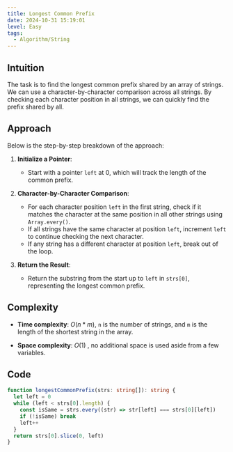 ```yaml
---
title: Longest Common Prefix
date: 2024-10-31 15:19:01
level: Easy
tags:  
  - Algorithm/String
---
```


## Intuition

The task is to find the longest common prefix shared by an array of strings. We can use a character-by-character comparison across all strings. By checking each character position in all strings, we can quickly find the prefix shared by all.

## Approach

Below is the step-by-step breakdown of the approach:

1. **Initialize a Pointer**:
	- Start with a pointer `left` at 0, which will track the length of the common prefix.
	
2. **Character-by-Character Comparison**:
	- For each character position `left` in the first string, check if it matches the character at the same position in all other strings using `Array.every()`.
	- If all strings have the same character at position `left`, increment `left` to continue checking the next character.
	- If any string has a different character at position `left`, break out of the loop.
	
3. **Return the Result**:
	- Return the substring from the start up to `left` in `strs[0]`, representing the longest common prefix.

## Complexity

- **Time complexity**: $O(n * m)$, `n` is the number of strings, and `m` is the length of the shortest string in the array.
  
- **Space complexity**: $O(1)$ , no additional space is used aside from a few variables.

## Code

```typescript
function longestCommonPrefix(strs: string[]): string {
  let left = 0
  while (left < strs[0].length) {
    const isSame = strs.every((str) => str[left] === strs[0][left])
    if (!isSame) break
    left++
  }
  return strs[0].slice(0, left)
}
```
